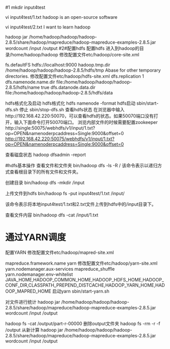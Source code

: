 #1
 mkdir input4test
 
 vi input4test/1.txt
 hadoop is an open-source software
 
 vi input4test/2.txt
 I want to learn hadoop
 
 hadoop jar  /home/hadoop/hadoop/hadoop-2.8.5/share/hadoop/mapreduce/hadoop-mapreduce-examples-2.8.5.jar wordcount /input /output
#2#配置hdfs
 配置hdfs
 进入到hadoop的目录/home/hadoop/hadoop
 修改配置文件etc/hadoop/core-site.xml
 
 <configuration>
     <property>
         <name>fs.defaultFS</name>
         <value>hdfs://localhost:9000</value>
     </property>
      <property>
             <name>hadoop.tmp.dir</name>
             <value>/home/hadoop/hadoop/hadoop-2.8.5/hdfs/tmp</value>
             <description>Abase for other temporary directories.</description>
         </property>
 </configuration>
 修改配置文件etc/hadoop/hdfs-site.xml
 
 <configuration>
     <property>
         <name>dfs.replication</name>
         <value>1</value>
     </property>
      <property>
             <name>dfs.namenode.name.dir</name>
             <value>file:/home/hadoop/hadoop/hadoop-2.8.5/hdfs/name</value>
             <final>true</final>
         </property>
         <property>
             <name>dfs.datanode.data.dir</name>
             <value>file:/home/hadoop/hadoop/hadoop-2.8.5/hdfs/data</value>
         </property>

 </configuration>
 
 
 hdfs格式化及启动
 hdfs格式化
 hdfs namenode -format
 hdfs启动
 sbin/start-dfs.sh
 停止
 sbin/stop-dfs.sh
 查看hdfs状态
 在浏览器中输入http://192.168.42.220:50070，可以查看hdfs的状态。如果50070端口没有打开，输入下面命令打开50070端口。
 浏览内部文件的时候需要配置zookeeper
 http://single:50075/webhdfs/v1/input/1.txt?op=OPEN&namenoderpcaddress=Single:9000&offset=0
 http://192.168.42.220:50075/webhdfs/v1/input/1.txt?op=OPEN&namenoderpcaddress=Single:9000&offset=0
  
 
 查看磁盘状态
  hadoop dfsadmin -report
 
 #hdfs基本操作
 查看文件和文件夹
 bin/hadoop dfs -ls -R /
 该命令表示以递归方式查看根目录下的所有文件和文件夹。
 
 创建目录
 bin/hadoop dfs -mkdir /input
 
 上传文件到hdfs
 bin/hadoop fs -put input4test/1.txt /input/
 
 该命令表示将本地input4test/1.txt和2.txt文件上传到hdfs中的/input目录下。
 
 查看文件内容
 bin/hadoop dfs -cat  /input/1.txt
 
 
# 通过YARN调度
 配置YARN
 修改配置文件etc/hadoop/mapred-site.xml
 
 <configuration>
     <property>
         <name>mapreduce.framework.name</name>
         <value>yarn</value>
     </property>
 </configuration>
 修改配置文件etc/hadoop/yarn-site.xml
 
 <configuration>
     <property>
         <name>yarn.nodemanager.aux-services</name>
         <value>mapreduce_shuffle</value>
     </property>
     <property>
         <name>yarn.nodemanager.env-whitelist</name>
         <value>JAVA_HOME,HADOOP_COMMON_HOME,HADOOP_HDFS_HOME,HADOOP_CONF_DIR,CLASSPATH_PREPEND_DISTCACHE,HADOOP_YARN_HOME,HADOOP_MAPRED_HOME</value>
     </property>
 </configuration>
 启动yarn
 sbin/start-yarn.sh
 
 对文件进行统计
  hadoop jar  /home/hadoop/hadoop/hadoop-2.8.5/share/hadoop/mapreduce/hadoop-mapreduce-examples-2.8.5.jar wordcount /input /output

 hadoop fs -cat /output/part-r-00000
删除output文件夹 
 hadoop fs -rm -r -f /output
 从新计算
  hadoop jar  /home/hadoop/hadoop/hadoop-2.8.5/share/hadoop/mapreduce/hadoop-mapreduce-examples-2.8.5.jar wordcount /input /output


 